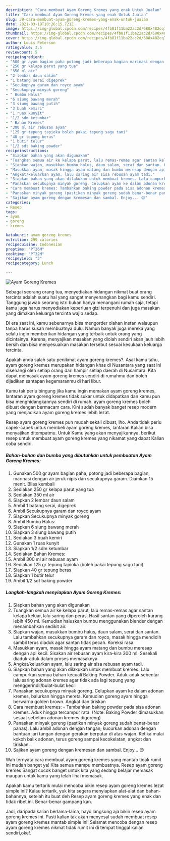 ```yaml
---
description: "Cara membuat Ayam Goreng Kremes yang enak Untuk Jualan"
title: "Cara membuat Ayam Goreng Kremes yang enak Untuk Jualan"
slug: 39-cara-membuat-ayam-goreng-kremes-yang-enak-untuk-jualan
date: 2021-03-19T10:26:15.721Z
image: https://img-global.cpcdn.com/recipes/4fb81f11ba22ac2d/680x482cq70/ayam-goreng-kremes-foto-resep-utama.jpg
thumbnail: https://img-global.cpcdn.com/recipes/4fb81f11ba22ac2d/680x482cq70/ayam-goreng-kremes-foto-resep-utama.jpg
cover: https://img-global.cpcdn.com/recipes/4fb81f11ba22ac2d/680x482cq70/ayam-goreng-kremes-foto-resep-utama.jpg
author: Louis Peterson
ratingvalue: 3.5
reviewcount: 5
recipeingredient:
- "500 gr ayam bagian paha potong jadi beberapa bagian marinasi dengan air jeruk nipis dan secukupnya garam Diamkan 15 menit Bilas kembali"
- "250 gr kelapa parut yang tua"
- "350 ml air"
- "2 lembar daun salam"
- "1 batang serai digeprek"
- "Secukupnya garam dan royco ayam"
- "Secukupnya minyak goreng"
- " Bumbu Halus"
- "6 siung bawang merah"
- "3 siung bawang putih"
- "3 buah kemiri"
- "1 ruas kunyit"
- "1/2 sdm ketumbar"
- " Bahan Kremes"
- "300 ml air rebusan ayam"
- "125 gr tepung tapioka boleh pakai tepung sagu tani"
- "40 gr tepung beras"
- "1 butir telur"
- "1/2 sdt baking powder"
recipeinstructions:
- "Siapkan bahan yang akan digunakan"
- "Tuangkan semua air ke kelapa parut, lalu remas-remas agar santan kelapa keluar, lalu saring dan peras. Hasil santan yang diperoleh kurang lebih 450 ml. Kemudian haluskan bumbu menggunakan blender dengan menambahkan sedikit air."
- "Siapkan wajan, masukkan bumbu halus, daun salam, serai dan santan. Lalu tambahkan secukupnya garam dan royco, masak hingga mendidih sambil terus diaduk agar santan tidak pecah. Koreksi rasa."
- "Masukkan ayam, masak hingga ayam matang dan bumbu meresap dengan api kecil. Sisakan air rebusan ayam kira-kira 300 ml. Sesekali diaduk-aduk dalam proses memasaknya"
- "Angkat/keluarkan ayam, lalu saring air sisa rebusan ayam tadi."
- "Siapkan bahan yang akan dilakukan untuk membuat kremes. Lalu campurkan semua bahan kecuali Baking Powder. Aduk-aduk sebentar lalu saring adonan kremes agar tidak ada lagi tepung yang menggerindil/bulat-bulat kecil"
- "Panaskan secukupnya minyak goreng. Celupkan ayam ke dalam adonan kremes, balurkan hingga mereta. Kemudian goreng ayam hingga berwarna golden brown. Angkat dan tiriskan"
- "Cara membuat kremes: Tambahkan baking powder pada sisa adonan kremes. Aduk hingga tercampur rata. (Note: Baking Powder dimasukkan sesaat sebelum adonan kremes digoreng)"
- "Panaskan minyak goreng (pastikan minyak goreng sudah benar-benar panas). Lalu ambil adonan dengan tangan, kucurkan adonan dengan bantuan jari tangan dengan gerakan berputar di atas wajan. Ketika mulai kokoh balik adonan, terus goreng sampai kecokelatan, angkat dan tiriskan."
- "Sajikan ayam goreng dengan kremesan dan sambal. Enjoy... 😊"
categories:
- Resep
tags:
- ayam
- goreng
- kremes

katakunci: ayam goreng kremes 
nutrition: 299 calories
recipecuisine: Indonesian
preptime: "PT26M"
cooktime: "PT32M"
recipeyield: "3"
recipecategory: Lunch

---
```



![Ayam Goreng Kremes](https://img-global.cpcdn.com/recipes/4fb81f11ba22ac2d/680x482cq70/ayam-goreng-kremes-foto-resep-utama.jpg)

Sebagai seorang orang tua, menyediakan hidangan nikmat buat orang tercinta adalah suatu hal yang sangat menyenangkan bagi kamu sendiri. Tanggung jawab seorang istri bukan hanya menangani rumah saja, tetapi kamu juga harus menyediakan keperluan gizi terpenuhi dan juga masakan yang dimakan keluarga tercinta wajib sedap.

Di era  saat ini, kamu sebenarnya bisa mengorder olahan instan walaupun tanpa harus susah membuatnya dulu. Namun banyak juga mereka yang selalu ingin memberikan hidangan yang terbaik untuk orang yang dicintainya. Karena, menyajikan masakan yang diolah sendiri akan jauh lebih bersih dan bisa menyesuaikan masakan tersebut sesuai kesukaan keluarga tercinta. 



Apakah anda salah satu penikmat ayam goreng kremes?. Asal kamu tahu, ayam goreng kremes merupakan hidangan khas di Nusantara yang saat ini disenangi oleh setiap orang dari hampir setiap daerah di Nusantara. Kita dapat memasak ayam goreng kremes sendiri di rumahmu dan boleh dijadikan santapan kegemaranmu di hari libur.

Kamu tak perlu bingung jika kamu ingin memakan ayam goreng kremes, lantaran ayam goreng kremes tidak sukar untuk didapatkan dan kamu pun bisa menghidangkannya sendiri di rumah. ayam goreng kremes boleh dibuat dengan bermacam cara. Kini sudah banyak banget resep modern yang menjadikan ayam goreng kremes lebih lezat.

Resep ayam goreng kremes pun mudah sekali dibuat, lho. Anda tidak perlu capek-capek untuk membeli ayam goreng kremes, lantaran Kalian bisa menyajikan ditempatmu. Untuk Kamu yang akan menyajikannya, berikut resep untuk membuat ayam goreng kremes yang nikamat yang dapat Kalian coba sendiri.

<!--inarticleads1-->

##### Bahan-bahan dan bumbu yang dibutuhkan untuk pembuatan Ayam Goreng Kremes:

1. Gunakan 500 gr ayam bagian paha, potong jadi beberapa bagian, marinasi dengan air jeruk nipis dan secukupnya garam. Diamkan 15 menit. Bilas kembali
1. Sediakan 250 gr kelapa parut yang tua
1. Sediakan 350 ml air
1. Siapkan 2 lembar daun salam
1. Ambil 1 batang serai, digeprek
1. Ambil Secukupnya garam dan royco ayam
1. Siapkan Secukupnya minyak goreng
1. Ambil  Bumbu Halus:
1. Siapkan 6 siung bawang merah
1. Siapkan 3 siung bawang putih
1. Sediakan 3 buah kemiri
1. Gunakan 1 ruas kunyit
1. Siapkan 1/2 sdm ketumbar
1. Sediakan  Bahan Kremes:
1. Ambil 300 ml air rebusan ayam
1. Sediakan 125 gr tepung tapioka (boleh pakai tepung sagu tani)
1. Siapkan 40 gr tepung beras
1. Siapkan 1 butir telur
1. Ambil 1/2 sdt baking powder




<!--inarticleads2-->

##### Langkah-langkah menyiapkan Ayam Goreng Kremes:

1. Siapkan bahan yang akan digunakan
1. Tuangkan semua air ke kelapa parut, lalu remas-remas agar santan kelapa keluar, lalu saring dan peras. Hasil santan yang diperoleh kurang lebih 450 ml. Kemudian haluskan bumbu menggunakan blender dengan menambahkan sedikit air.
1. Siapkan wajan, masukkan bumbu halus, daun salam, serai dan santan. Lalu tambahkan secukupnya garam dan royco, masak hingga mendidih sambil terus diaduk agar santan tidak pecah. Koreksi rasa.
1. Masukkan ayam, masak hingga ayam matang dan bumbu meresap dengan api kecil. Sisakan air rebusan ayam kira-kira 300 ml. Sesekali diaduk-aduk dalam proses memasaknya
1. Angkat/keluarkan ayam, lalu saring air sisa rebusan ayam tadi.
1. Siapkan bahan yang akan dilakukan untuk membuat kremes. Lalu campurkan semua bahan kecuali Baking Powder. Aduk-aduk sebentar lalu saring adonan kremes agar tidak ada lagi tepung yang menggerindil/bulat-bulat kecil
1. Panaskan secukupnya minyak goreng. Celupkan ayam ke dalam adonan kremes, balurkan hingga mereta. Kemudian goreng ayam hingga berwarna golden brown. Angkat dan tiriskan
1. Cara membuat kremes: - Tambahkan baking powder pada sisa adonan kremes. Aduk hingga tercampur rata. (Note: Baking Powder dimasukkan sesaat sebelum adonan kremes digoreng)
1. Panaskan minyak goreng (pastikan minyak goreng sudah benar-benar panas). Lalu ambil adonan dengan tangan, kucurkan adonan dengan bantuan jari tangan dengan gerakan berputar di atas wajan. Ketika mulai kokoh balik adonan, terus goreng sampai kecokelatan, angkat dan tiriskan.
1. Sajikan ayam goreng dengan kremesan dan sambal. Enjoy... 😊




Wah ternyata cara membuat ayam goreng kremes yang mantab tidak rumit ini mudah banget ya! Kita semua mampu membuatnya. Resep ayam goreng kremes Sangat cocok banget untuk kita yang sedang belajar memasak maupun untuk kamu yang telah lihai memasak.

Apakah kamu tertarik mulai mencoba bikin resep ayam goreng kremes lezat simple ini? Kalau tertarik, yuk kita segera menyiapkan alat-alat dan bahan-bahannya, setelah itu buat deh Resep ayam goreng kremes yang enak dan tidak ribet ini. Benar-benar gampang kan. 

Jadi, daripada kalian berlama-lama, hayo langsung aja bikin resep ayam goreng kremes ini. Pasti kalian tak akan menyesal sudah membuat resep ayam goreng kremes mantab simple ini! Selamat mencoba dengan resep ayam goreng kremes nikmat tidak rumit ini di tempat tinggal kalian sendiri,oke!.

